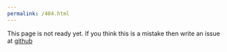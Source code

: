 ```yaml
---
permalink: /404.html
---
```

This page is not ready yet. If you think this is a mistake then write an issue at [github](https://github.com/ishaan010/ezpie/issues/new?assignees=&labels=&template=bug_report.md&title=)
